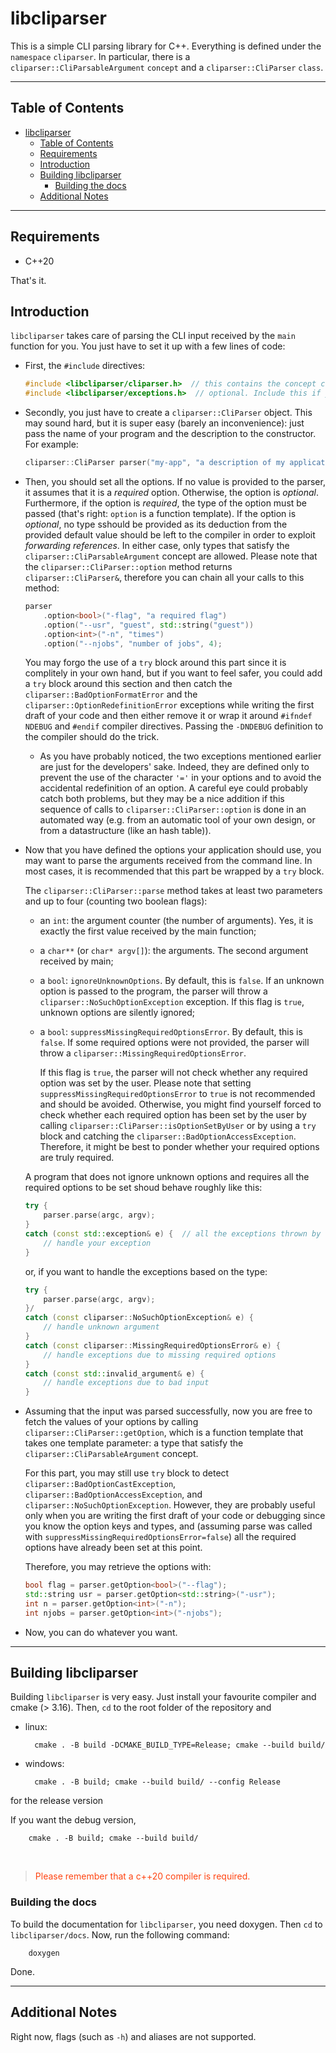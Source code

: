 # libcliparser

This is a simple CLI parsing library for C++. Everything is defined under the `namespace` `cliparser`. In particular, there is a `cliparser::CliParsableArgument` `concept` and a `cliparser::CliParser` `class`.

---

## Table of Contents
- [libcliparser](#libcliparser)
  - [Table of Contents](#table-of-contents)
  - [Requirements](#requirements)
  - [Introduction](#introduction)
  - [Building libcliparser](#building-libcliparser)
    - [Building the docs](#building-the-docs)
  - [Additional Notes](#additional-notes)

---

## Requirements

- C++20

That's it.

## Introduction

`libcliparser` takes care of parsing the CLI input received by the `main` function for you. You  just have to set it up with a few lines of code:

- First, the `#include` directives:
    
    ```c++
    #include <libcliparser/cliparser.h>  // this contains the concept cliparser::CliParsableArgument and the class cliparser::CliParser, which represents the core of the library
    #include <libcliparser/exceptions.h>  // optional. Include this if you want to handle the exceptions depending on their type
    ```

- Secondly, you just have to create a `cliparser::CliParser` object. This may sound hard, but it is super easy (barely an inconvenience): just pass the name of your program and the description to the constructor. For example:

    ```c++
    cliparser::CliParser parser("my-app", "a description of my application");
    ```
- 
    Then, you should set all the options. If no value is provided to the parser, it assumes that it is a *required* option. Otherwise, the option is *optional*. Furthermore, if the option is *required*, the type of the option must be passed (that's right: `option` is a function template). If the option is *optional*, no type sshould be provided as its deduction from the provided default value should be left to the compiler in order to exploit *forwarding references*. In either case, only types that satisfy the `cliparser::CliParsableArgument` concept are allowed.
    Please note that the `cliparser::CliParser::option` method returns `cliparser::CliParser&`, therefore you can chain all your calls to this method:
    
    ```c++
    parser
        .option<bool>("-flag", "a required flag")
        .option("--usr", "guest", std::string("guest"))
        .option<int>("-n", "times")
        .option("--njobs", "number of jobs", 4);
    ```
    You may forgo the use of a `try` block around this part since it is complitely in your own hand, but if you want to feel safer, you could add a `try` block around this section and then catch the `cliparser::BadOptionFormatError` and the `cliparser::OptionRedefinitionError` exceptions while writing the first draft of your code and then either remove it or wrap it around `#ifndef NDEBUG` and `#endif` compiler directives. Passing the `-DNDEBUG` definition to the compiler should do the trick.

    - As you have probably noticed, the two exceptions mentioned earlier are just for the developers' sake. Indeed, they are defined only to prevent the use of the character `'='` in your options and to avoid the accidental redefinition of an option. A careful eye could probably catch both problems, but they may be a nice addition if this sequence of calls to `cliparser::CliParser::option` is done in an automated way (e.g. from an automatic tool of your own design, or from a datastructure (like an hash table)).

- 
    Now that you have defined the options your application should use, you may want to parse the arguments received from the command line. In most cases, it is recommended that this part be wrapped by a `try` block. 

    The `cliparser::CliParser::parse` method takes at least two parameters and up to four (counting two boolean flags):

    - an `int`: the argument counter (the number of arguments). Yes, it is exactly the first value received by the main function;

    - a `char**` (or `char* argv[]`): the arguments. The second argument received by main;

    - 
        a `bool`: `ignoreUnknownOptions`. By default, this is `false`. If an unknown option is passed to the program, the parser will throw a `cliparser::NoSuchOptionException` exception. If this flag is `true`, unknown options are silently ignored;
    
    - 
        a `bool`: `suppressMissingRequiredOptionsError`. By default, this is `false`. If some required options were not provided, the parser will throw a `cliparser::MissingRequiredOptionsError`.
    
        If this flag is `true`, the parser will not check whether any required option was set by the user. Please note that setting `suppressMissingRequiredOptionsError` to `true` is not recommended and should be avoided. Otherwise, you might find yourself forced to check whether each required option has been set by the user by calling `cliparser::CliParser::isOptionSetByUser` or by using a `try` block and catching the `cliparser::BadOptionAccessException`. Therefore, it might be best to ponder whether your required options are truly required.
    
    A program that does not ignore unknown options and requires all the required options to be set shoud behave roughly like this:
    ```c++
    try {
        parser.parse(argc, argv);
    }
    catch (const std::exception& e) {  // all the exceptions thrown by cliparser::CliParser are public children of std::exception and thus we can use a const lvalue reference to std::exception
        // handle your exception
    }
    ```
    or, if you want to handle the exceptions based on the type:
    ```c++
    try {
        parser.parse(argc, argv);
    }/
    catch (const cliparser::NoSuchOptionException& e) {
        // handle unknown argument
    }
    catch (const cliparser::MissingRequiredOptionsError& e) {
        // handle exceptions due to missing required options
    }
    catch (const std::invalid_argument& e) {
        // handle exceptions due to bad input
    }
    ```
    
- 
    Assuming that the input was parsed successfully, now you are free to fetch the values of your options by calling `cliparser::CliParser::getOption`, which is a function template that takes one template parameter: a type that satisfy the `cliparser::CliParsableArgument` concept.
    
    For this part, you may still use `try` block to detect `cliparser::BadOptionCastException`, `cliparser::BadOptionAccessException`, and `cliparser::NoSuchOptionException`. However, they are probably useful only when you are writing the first draft of your code or debugging since you know the option keys and types, and (assuming parse was called with `suppressMissingRequiredOptionsError=false`) all the required options have already been set at this point.

    Therefore, you may retrieve the options with:
    ```c++
    bool flag = parser.getOption<bool>("--flag");
    std::string usr = parser.getOption<std::string>("-usr");
    int n = parser.getOption<int>("-n");
    int njobs = parser.getOption<int>("-njobs");
    ```
- Now, you can do whatever you want.

---

## Building libcliparser

Building `libcliparser` is very easy. Just install your favourite compiler and cmake (> 3.16).
Then, `cd` to the root folder of the repository and

- linux:

        cmake . -B build -DCMAKE_BUILD_TYPE=Release; cmake --build build/ 

- windows:
    
        cmake . -B build; cmake --build build/ --config Release


for the release version

If you want the debug version, 

        cmake . -B build; cmake --build build/ 

<br />

> <span style="color:#ff4411">Please remember that a c++20 compiler is required.</span>

### Building the docs

To build the documentation for `libcliparser`, you need doxygen. Then `cd` to `libcliparser/docs`. Now, run the following command:

        doxygen

Done.

---

## Additional Notes

Right now, flags (such as `-h`) and aliases are not supported.